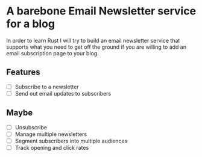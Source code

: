 # A barebone Email Newsletter service for a blog

In order to learn Rust I will try to build an email newsletter service that supports what you need to get off the ground if you are willing to add an email subscription page to your blog.

## Features

- [ ] Subscribe to a newsletter
- [ ] Send out email updates to subscribers

## Maybe

- [ ] Unsubscribe
- [ ] Manage multiple newsletters
- [ ] Segment subscribers into multiple audiences
- [ ] Track opening and click rates
